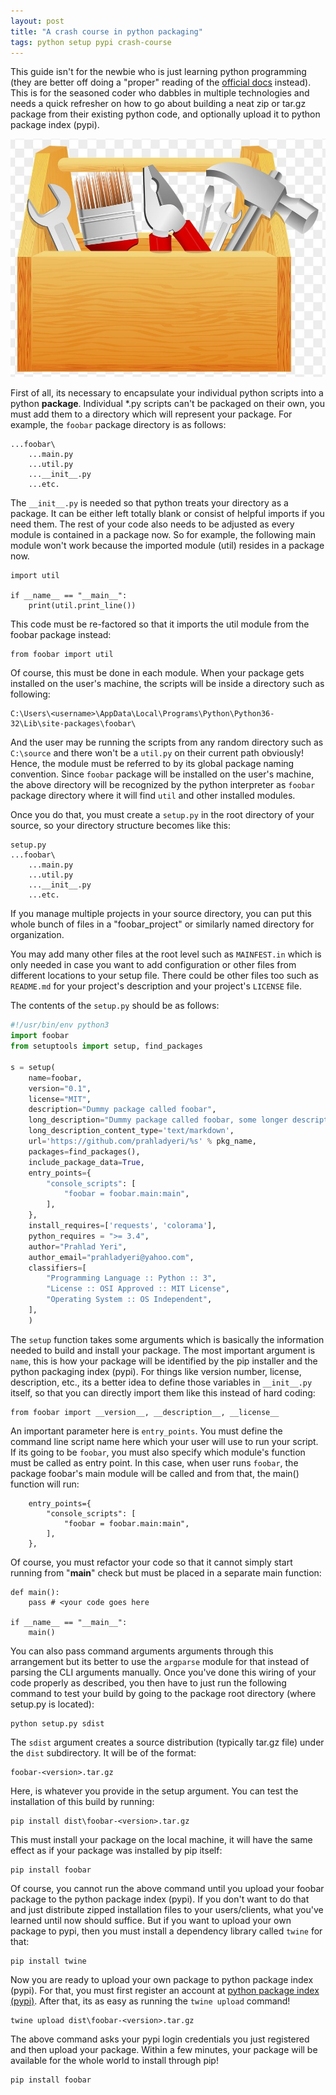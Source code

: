 ```yaml
---
layout: post
title: "A crash course in python packaging"
tags: python setup pypi crash-course
---
```


This guide isn't for the newbie who is just learning python programming (they are better off doing a "proper" reading of the [official docs](https://packaging.python.org/) instead). This is for the seasoned coder who dabbles in multiple technologies and needs a quick refresher on how to go about building a neat zip or tar.gz package from their existing python code, and optionally upload it to python package index (pypi).

![toolbox](/uploads/toolbox.jpg)

First of all, its necessary to encapsulate your individual python scripts into a python **package**. Individual *.py scripts can't be packaged on their own, you must add them to a directory which will represent your package. For example, the `foobar` package directory is as follows:

	...foobar\
		...main.py
		...util.py
		...__init__.py
		...etc.
	
The `__init__.py` is needed so that python treats your directory as a package. It can be either left totally blank or consist of helpful imports if you need them. The rest of your code also needs to be adjusted as every module is contained in a package now. So for example, the following main module won't work because the imported module (util) resides in a package now.

	import util

	if __name__ == "__main__":
		print(util.print_line())
	
This code must be re-factored so that it imports the util module from the foobar package instead:

	from foobar import util
	
Of course, this must be done in each module. When your package gets installed on the user's machine, the scripts will be inside a directory such as following:

	C:\Users\<username>\AppData\Local\Programs\Python\Python36-32\Lib\site-packages\foobar\
	
And the user may be running the scripts from any random directory such as `C:\source` and there won't be a `util.py` on their current path obviously! Hence, the module must be referred to by its global package naming convention. Since `foobar` package will be installed on the user's machine, the above directory will be recognized by the python interpreter as `foobar` package directory where it will find `util` and other installed modules.

Once you do that, you must create a `setup.py` in the root directory of your source, so your directory structure becomes like this:

	setup.py
	...foobar\
		...main.py
		...util.py
		...__init__.py
		...etc.

If you manage multiple projects in your source directory, you can put this whole bunch of files in a "foobar_project" or similarly named directory for organization.

You may add many other files at the root level such as `MAINFEST.in` which is only needed in case you want to add configuration or other files from different locations to your setup file. There could be other files too such as `README.md` for your project's description and your project's `LICENSE` file.

The contents of the `setup.py` should be as follows:

```python
#!/usr/bin/env python3
import foobar
from setuptools import setup, find_packages

s = setup(
	name=foobar,
	version="0.1",
	license="MIT",
	description="Dummy package called foobar",
	long_description="Dummy package called foobar, some longer description.",
	long_description_content_type='text/markdown',
	url='https://github.com/prahladyeri/%s' % pkg_name,
	packages=find_packages(),
	include_package_data=True,
	entry_points={
		"console_scripts": [
			"foobar = foobar.main:main",
		],
	},
	install_requires=['requests', 'colorama'],
	python_requires = ">= 3.4",
	author="Prahlad Yeri",
	author_email="prahladyeri@yahoo.com",
	classifiers=[
		"Programming Language :: Python :: 3",
		"License :: OSI Approved :: MIT License",
		"Operating System :: OS Independent",
	],
	)
```

The `setup` function takes some arguments which is basically the information needed to build and install your package. The most important argument is `name`, this is how your package will be identified by the pip installer and the python packaging index (pypi). For things like version number, license, description, etc., its a better idea to define those variables in `__init__.py` itself, so that you can directly import them like this instead of hard coding:

	from foobar import __version__, __description__, __license__
	
An important parameter here is `entry_points`. You must define the command line script name here which your user will use to run your script. If its going to be `foobar`, you must also specify which module's function must be called as entry point. In this case, when user runs `foobar`, the package foobar's main module will be called and from that, the main() function will run:

		entry_points={
			"console_scripts": [
				"foobar = foobar.main:main",
			],
		},
		
Of course, you must refactor your code so that it cannot simply start running from "__main__" check but must be placed in a separate main function:

	def main():
		pass # <your code goes here
		
	if __name__ == "__main__":
		main()
		
You can also pass command arguments arguments through this arrangement but its better to use the `argparse` module for that instead of parsing the CLI arguments manually. Once you've done this wiring of your code properly as described, you then have to just run the following command to test your build by going to the package root directory (where setup.py is located):

	python setup.py sdist
	
The `sdist` argument creates a source distribution (typically tar.gz file) under the `dist` subdirectory. It will be of the format:

	foobar-<version>.tar.gz
	
Here, <version> is whatever you provide in the setup argument. You can test the installation of this build by running:

	pip install dist\foobar-<version>.tar.gz
	
This must install your package on the local machine, it will have the same effect as if your package was installed by pip itself:

	pip install foobar

Of course, you cannot run the above command until you upload your foobar package to the python package index (pypi). If you don't want to do that and just distribute zipped installation files to your users/clients, what you've learned until now should suffice. But if you want to upload your own package to pypi, then you must install a dependency library called `twine` for that:

	pip install twine
	
Now you are ready to upload your own package to python package index (pypi). For that, you must first register an account at [python package index (pypi)](https://pypi.org). After that, its as easy as running the `twine upload` command!

	twine upload dist\foobar-<version>.tar.gz
	
The above command asks your pypi login credentials you just registered and then upload your package. Within a few minutes, your package will be available for the whole world to install through pip!

	pip install foobar
